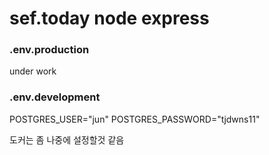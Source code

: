 # sef.today node express

### .env.production

under work

### .env.development

POSTGRES_USER="jun"
POSTGRES_PASSWORD="tjdwns11"

도커는 좀 나중에 설정할것 같음